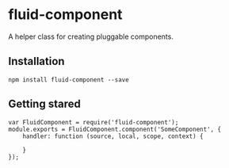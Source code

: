 # fluid-component
 
  A helper class for creating pluggable components.
  
## Installation
`npm install fluid-component --save`

## Getting stared

    var FluidComponent = require('fluid-component');
    module.exports = FluidComponent.component('SomeComponent', {
        handler: function (source, local, scope, context) {
        
        }
    });
    

